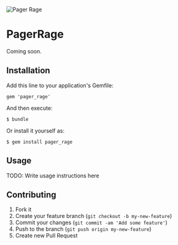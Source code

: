 ![Pager Rage](https://raw.github.com/gorsuch/pager_rage/master/meme.jpg)

# PagerRage

Coming soon.

## Installation

Add this line to your application's Gemfile:

    gem 'pager_rage'

And then execute:

    $ bundle

Or install it yourself as:

    $ gem install pager_rage

## Usage

TODO: Write usage instructions here

## Contributing

1. Fork it
2. Create your feature branch (`git checkout -b my-new-feature`)
3. Commit your changes (`git commit -am 'Add some feature'`)
4. Push to the branch (`git push origin my-new-feature`)
5. Create new Pull Request
